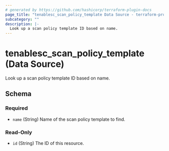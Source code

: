 ```yaml
---
# generated by https://github.com/hashicorp/terraform-plugin-docs
page_title: "tenablesc_scan_policy_template Data Source - terraform-provider-tenablesc"
subcategory: ""
description: |-
  Look up a scan policy template ID based on name.
---
```


# tenablesc_scan_policy_template (Data Source)

Look up a scan policy template ID based on name.



<!-- schema generated by tfplugindocs -->
## Schema

### Required

- `name` (String) Name of the scan policy template to find.

### Read-Only

- `id` (String) The ID of this resource.


